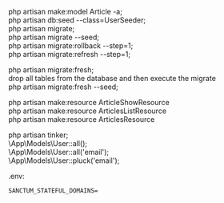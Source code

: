php artisan make:model Article -a;  
php artisan db:seed --class=UserSeeder;    
php artisan migrate;  
php artisan migrate --seed;  
php artisan migrate:rollback --step=1;  
php artisan migrate:refresh --step=1;  

php artisan migrate:fresh;  
drop all tables from the database and then execute the migrate  
php artisan migrate:fresh --seed;  

php artisan make:resource ArticleShowResource  
php artisan make:resource ArticlesListResource  
php artisan make:resource ArticlesResource  

php artisan tinker;  
\App\Models\User::all();  
\App\Models\User::all('email');  
\App\Models\User::pluck('email');  

.env:
```
SANCTUM_STATEFUL_DOMAINS=
```
